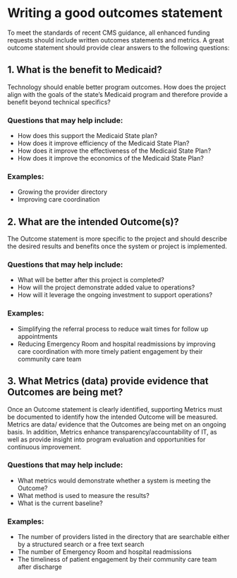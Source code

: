 # Writing a good outcomes statement
To meet the standards of recent CMS guidance, all enhanced funding requests should include written outcomes statements and metrics. A great outcome statement should provide clear answers to the following questions: 

## 1. What is the benefit to Medicaid?
Technology should enable better program outcomes. How does the project align with the goals of the state’s Medicaid program and therefore provide a benefit beyond technical specifics? 

### Questions that may help include: 
- How does this support the Medicaid State plan?
- How does it improve efficiency of the Medicaid State Plan?
- How does it improve the effectiveness of the Medicaid State Plan?
- How does it improve the economics of the Medicaid State Plan?

### Examples: 
- Growing the provider directory
- Improving care coordination

## 2. What are the intended Outcome(s)?
The Outcome statement is more specific to the project and should describe the desired results and benefits once the system or project is implemented.  

### Questions that may help include: 
- What will be better after this project is completed? 
- How will the project demonstrate added value to operations?
- How will it leverage the ongoing investment to support operations?

### Examples: 
- Simplifying the referral process to reduce wait times for follow up appointments
- Reducing Emergency Room and hospital readmissions by improving care coordination with more timely patient engagement by their community care team

## 3. What Metrics (data) provide evidence that Outcomes are being met?
Once an Outcome statement is clearly identified, supporting Metrics must be documented to identify how the intended Outcome will be measured. Metrics are data/ evidence that the Outcomes are being met on an ongoing basis.  In addition, Metrics enhance transparency/accountability of IT, as well as provide insight into program evaluation and opportunities for continuous improvement.

### Questions that may help include: 
- What metrics would demonstrate whether a system is meeting the Outcome? 
- What method is used to measure the results?
- What is the current baseline? 

### Examples: 
- The number of providers listed in the directory that are searchable either by a structured search or a free text search
- The number of Emergency Room and hospital readmissions
- The timeliness of patient engagement by their community care team after discharge
